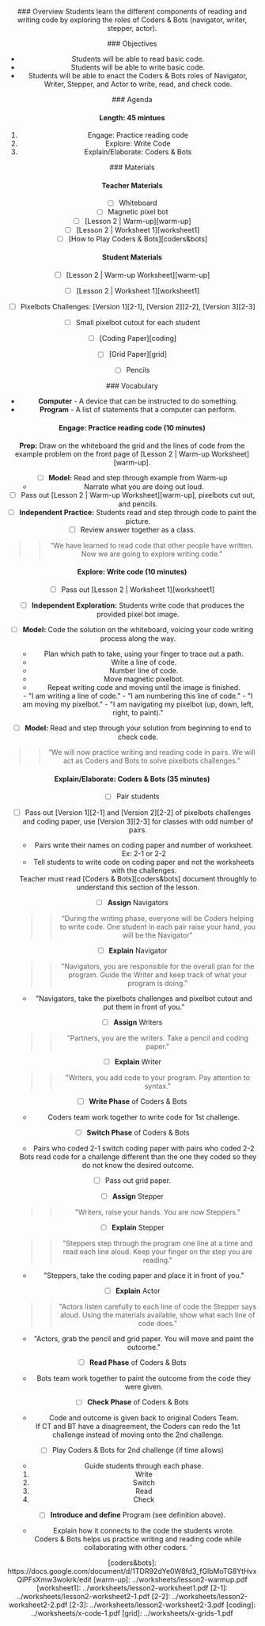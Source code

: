 <header title='Write Some Code' subtitle='unplugged'/>

<notable>

<iconp src='/icons/activity.png'>### Overview</iconp>
Students learn the different components of reading and writing code by exploring the roles of Coders & Bots (navigator, writer, stepper, actor).

<iconp src='/icons/objectives.png'>### Objectives</iconp>
- Students will be able to read basic code.
- Students will be able to write basic code.
- Students will be able to enact the Coders & Bots roles of Navigator, Writer,       Stepper, and Actor to write, read, and check code.

<iconp src='/icons/agenda.png'>### Agenda</iconp>

#### Length: 45 mintues
1. Engage: Practice reading code
2. Explore: Write Code
3. Explain/Elaborate: Coders & Bots


<note>

<iconp src='/icons/materials.png'>### Materials</iconp>

#### Teacher Materials
- [ ] Whiteboard
- [ ] Magnetic pixel bot
- [ ] [Lesson 2 | Warm-up][warm-up]
- [ ] [Lesson 2 | Worksheet 1][worksheet1]
- [ ] [How to Play Coders & Bots][coders&bots]

#### Student Materials
- [ ] [Lesson 2 | Warm-up Worksheet][warm-up]
- [ ] [Lesson 2 | Worksheet 1][worksheet1]
- [ ] Pixelbots Challenges: [Version 1][2-1], [Version 2][2-2], [Version 3][2-3]
- [ ] Small pixelbot cutout for each student
- [ ] [Coding Paper][coding]
- [ ] [Grid Paper][grid]
- [ ] Pencils



<iconp src='/icons/vocab.png'>### Vocabulary</iconp>
- **Computer** - A device that can be instructed to do something.
- **Program** - A list of statements that a computer can perform.

</note>

#### Engage: Practice reading code (10 minutes)

**Prep:** Draw on the whiteboard the grid and the lines of code from the example problem on the front page of [Lesson 2 | Warm-up Worksheet][warm-up].

- [ ] **Model:** Read and step through example from Warm-up
  - Narrate what you are doing out loud.
- [ ] Pass out [Lesson 2 | Warm-up Worksheet][warm-up], pixelbots cut out, and pencils.
- [ ] **Independent Practice:** Students read and step through code to paint the picture.
- [ ] Review answer together as a class.

>>“We have learned to read code that other people have written. Now we are going to explore writing code.”

#### Explore: Write code (10 minutes)
- [ ] Pass out [Lesson 2 | Worksheet 1][worksheet1]
- [ ] **Independent Exploration:** Students write code that produces the provided pixel bot image.
- [ ] **Model:** Code the solution on the whiteboard, voicing your code writing process along the way.
  - Plan which path to take, using your finger to trace out a path.
  - Write a line of code.
  - Number line of code.
  - Move magnetic pixelbot.
  - Repeat writing code and moving until the image is finished.

  <note type="tip" title="Tip: Narrate">
  - "I am writing a line of code."
  - "I am numbering this line of code."
  - "I am moving my pixelbot."
  - "I am navigating my pixelbot (up, down, left, right, to paint)."
  </note>

- [ ] **Model:** Read and step through your solution from beginning to end to check code.

>> “We will now practice writing and reading code in pairs. We will act as Coders and Bots to solve pixelbots challenges.”

#### Explain/Elaborate: Coders & Bots (35 minutes)

- [ ] Pair students

- [ ] Pass out [Version 1][2-1] and [Version 2][2-2] of pixelbots challenges and coding paper, use [Version 3][2-3] for classes with odd number of pairs.
  - Pairs write their names on coding paper and number of worksheet. Ex: 2-1 or 2-2
  - Tell students to write code on coding paper and not the worksheets with the challenges.

  <note type="tip" title="Tip: Read Coders & Bots">
  Teacher must read [Coders & Bots][coders&bots] document throughly to understand this section of the lesson.
  </note>


- [ ] **Assign** Navigators
  >>“During the writing phase, everyone will be Coders helping to write code. One student in each pair raise your hand, you will be the Navigator"

- [ ] **Explain** Navigator
  >> "Navigators, you are responsible for the overall plan for the program. Guide the Writer and keep track of what your program is doing."
  - "Navigators, take the pixelbots challenges and pixelbot cutout and put them in front of you."

- [ ] **Assign** Writers
  >>"Partners, you are the writers. Take a pencil and coding paper."

- [ ] **Explain** Writer
  >>"Writers, you add code to your program. Pay attention to syntax."

- [ ] **Write Phase** of Coders & Bots
  - Coders team work together to write code for 1st challenge.

- [ ] **Switch Phase** of Coders & Bots
  - Pairs who coded 2-1 switch coding paper with pairs who coded 2-2
  <note type="key" title="Key">
  Bots read code for a challenge different than the one they coded so they do not know the desired outcome.
  </note>

- [ ] Pass out grid paper.

- [ ] **Assign** Stepper
  >>"Writers, raise your hands. You are now Steppers."

- [ ] **Explain** Stepper
  >>"Steppers step through the program one line at a time and read each line aloud. Keep your finger on the step you are reading."
  - "Steppers, take the coding paper and place it in front of you."


- [ ] **Explain** Actor
  >>"Actors listen carefully to each line of code the Stepper says aloud. Using the materials available, show what each line of code does."
  - "Actors, grab the pencil and grid paper. You will move and paint the outcome."

- [ ] **Read Phase** of Coders & Bots
  - Bots team work together to paint the outcome from the code they were given.

- [ ] **Check Phase** of Coders & Bots
  - Code and outcome is given back to original Coders Team.
  <note type="key" title="Key">
  If CT and BT have a disagreement, the Coders can redo the 1st challenge instead of moving onto the 2nd challenge.
  </note>

- [ ] Play Coders & Bots for 2nd challenge (if time allows)
  - Guide students through each phase.
  1. Write
  1. Switch
  1. Read
  1. Check

- [ ] **Introduce and define** Program (see definition above).
  - Explain how it connects to the code the students wrote.

  <note type="key" title="Key Take Away">
  Coders & Bots helps us practice writing and reading code while collaborating with other coders.
  </note>'

</notable>
[coders&bots]: https://docs.google.com/document/d/1TDR92dYe0W8fd3_fGlbMoTG8YtHvxQiPFsXmw3wokrk/edit
[warm-up]: ../worksheets/lesson2-warmup.pdf
[worksheet1]: ../worksheets/lesson2-worksheet1.pdf
[2-1]: ../worksheets/lesson2-worksheet2-1.pdf
[2-2]: ../worksheets/lesson2-worksheet2-2.pdf
[2-3]: ../worksheets/lesson2-worksheet2-3.pdf
[coding]: ../worksheets/x-code-1.pdf
[grid]: ../worksheets/x-grids-1.pdf
